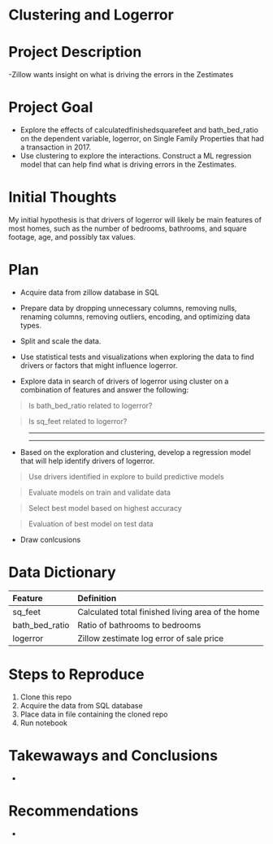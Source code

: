 # Clustering and Logerror
#  
# Project Description
-Zillow wants insight on what is driving the errors in the Zestimates

# Project Goal
- Explore the effects of calculatedfinishedsquarefeet and bath_bed_ratio on the dependent variable, logerror, on Single Family Properties that had a transaction in 2017.
- Use clustering to explore the interactions.  Construct a ML regression model that can help find what is driving errors in the Zestimates.

# Initial Thoughts
My initial hypothesis is that drivers of logerror will likely be main features of most homes, such as the number of bedrooms, bathrooms, and square footage, age, and possibly tax values.

# Plan

- Acquire data from zillow database in SQL

- Prepare data by dropping unnecessary columns, removing nulls, renaming columns, removing outliers, encoding, and optimizing data types.

- Split and scale the data.

- Use statistical tests and visualizations when exploring the data to find drivers or factors that might influence logerror.
 
- Explore data in search of drivers of logerror using cluster on a combination of features and answer the following:

> Is bath_bed_ratio related to logerror?

> Is sq_feet related to logerror?

> *******

> *******

- Based on the exploration and clustering, develop a regression model that will help identify drivers of logerror.

> Use drivers identified in explore to build predictive models

> Evaluate models on train and validate data

> Select best model based on highest accuracy

> Evaluation of best model on test data

- Draw conlcusions

# Data Dictionary

| Feature | Definition |
| :- | :- |
| sq_feet	| Calculated total finished living area of the home |
| bath_bed_ratio | Ratio of bathrooms to bedrooms |
| logerror | Zillow zestimate log error of sale price |


# Steps to Reproduce
1. Clone this repo
2. Acquire the data from SQL database
3. Place data in file containing the cloned repo
4. Run notebook

# Takewaways and Conclusions

- 
# Recommendations

- 
